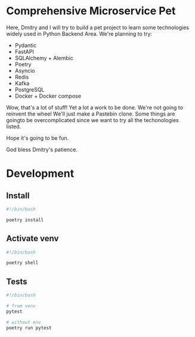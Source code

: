 # Сomprehensive Microservice Pet

Here, Dmitry and I will try to build a pet project to learn some technologies widely used in Python Backend Area.
We're planning to try:

- Pydantic
- FastAPI
- SQLAlchemy + Alembic
- Poetry
- Asyncio
- Redis
- Kafka
- PostgreSQL
- Docker + Docker compose

Wow, that's a lot of stuff! Yet a lot a work to be done. We're not going to reinvent the wheel We'll just make a Pastebin clone. Some things are goingto be overcomplicated since we want to try all the techonologies listed.

Hope it's going to be fun.

God bless Dmitry's patience.

# Development

## Install

```bash
#!/bin/bash

poetry install
```


## Activate venv
```bash
#!/bin/bash

poetry shell
```

## Tests
```bash
#!/bin/bash

# from venv
pytest

# without env
poetry run pytest
```
